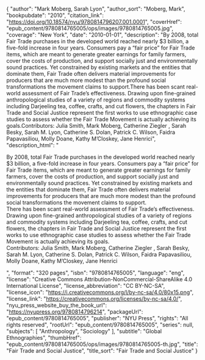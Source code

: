 {
  "author": "Mark Moberg, Sarah Lyon",
  "author_sort": "Moberg, Mark",
  "bookpubdate": "2010",
  "citation_link": "https://doi.org/10.18574/nyu/9780814796207.001.0001",
  "coverHref": "epub_content/9780814765005/ops/images/9780814765005.jpg",
  "coverage": "New York",
  "date": "2010-01-01",
  "description": "By 2008, total Fair Trade purchases in the developed world reached nearly $3 billion, a five-fold increase in four years. Consumers pay a “fair price” for Fair Trade items, which are meant to generate greater earnings for family farmers, cover the costs of production, and support socially just and environmentally sound practices. Yet constrained by existing markets and the entities that dominate them, Fair Trade often delivers material improvements for producers that are much more modest than the profound social transformations the movement claims to support.There has been scant real-world assessment of Fair Trade’s effectiveness. Drawing upon fine-grained anthropological studies of a variety of regions and commodity systems including Darjeeling tea, coffee, crafts, and cut flowers, the chapters in Fair Trade and Social Justice represent the first works to use ethnographic case studies to assess whether the Fair Trade Movement is actually achieving its goals.Contributors: Julia Smith, Mark Moberg, Catherine Ziegler , Sarah Besky, Sarah M. Lyon, Catherine S. Dolan, Patrick C. Wilson, Faidra Papavasiliou, Molly Doane, Kathy M’Closkey, Jane Henrici",
  "description_html": "<p>By 2008, total Fair Trade purchases in the developed world reached nearly $3 billion, a five-fold increase in four years. Consumers pay a “fair price” for Fair Trade items, which are meant to generate greater earnings for family farmers, cover the costs of production, and support socially just and environmentally sound practices. Yet constrained by existing markets and the entities that dominate them, Fair Trade often delivers material improvements for producers that are much more modest than the profound social transformations the movement claims to support.<br>There has been scant real-world assessment of Fair Trade’s effectiveness. Drawing upon fine-grained anthropological studies of a variety of regions and commodity systems including Darjeeling tea, coffee, crafts, and cut flowers, the chapters in Fair Trade and Social Justice represent the first works to use ethnographic case studies to assess whether the Fair Trade Movement is actually achieving its goals.<br>Contributors: Julia Smith, Mark Moberg, Catherine Ziegler , Sarah Besky, Sarah M. Lyon, Catherine S. Dolan, Patrick C. Wilson, Faidra Papavasiliou, Molly Doane, Kathy M’Closkey, Jane Henrici</p>",
  "format": "320 pages",
  "isbn": "9780814765005",
  "language": "eng",
  "license": "Creative Commons Attribution-NonCommercial-ShareAlike 4.0 International License",
  "license_abbreviation": "CC BY-NC-SA",
  "license_icon": "https://i.creativecommons.org/l/by-nc-sa/4.0/80x15.png",
  "license_link": "https://creativecommons.org/licenses/by-nc-sa/4.0/",
  "nyu_press_website_buy_the_book_url": "https://nyupress.org/9780814796214",
  "packageUrl": "epub_content/9780814765005",
  "publisher": "NYU Press",
  "rights": "All rights reserved",
  "rootUrl": "epub_content/9780814765005",
  "series": null,
  "subjects": [
    "Anthropology",
    "Sociology"
  ],
  "subtitle": "Global Ethnographies",
  "thumbHref": "epub_content/9780814765005/ops/images/9780814765005-th.jpg",
  "title": "Fair Trade and Social Justice",
  "title_sort": "Fair Trade and Social Justice"
}

